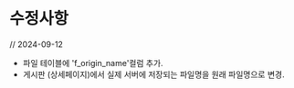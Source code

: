 # 수정사항
// 2024-09-12
- 파일 테이블에 'f_origin_name'컬럼 추가.
- 게시판 (상세페이지)에서 실제 서버에 저장되는 파일명을 원래 파일명으로 변경. 
